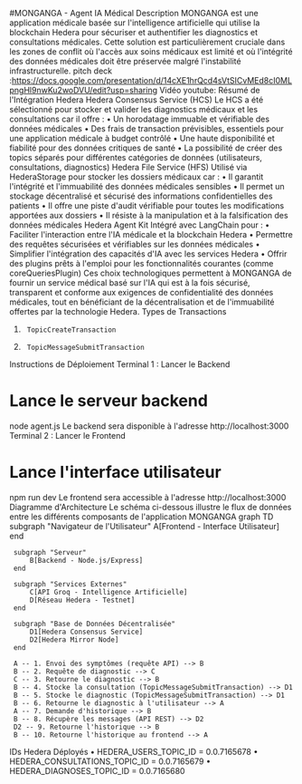 #MONGANGA - Agent IA Médical 
 Description 
 MONGANGA est une application médicale basée sur l'intelligence artificielle qui utilise la blockchain Hedera pour sécuriser et authentifier les diagnostics et consultations médicales. Cette solution est particulièrement cruciale dans les zones de conflit où l'accès aux soins médicaux est limité et où l'intégrité des données médicales doit être préservée malgré l'instabilité infrastructurelle. 
 pitch deck :https://docs.google.com/presentation/d/14cXE1hrQcd4sVtSICvMEd8cI0MLpngHl9nwKu2woDVU/edit?usp=sharing
 Vidéo youtube: 
 Résumé de l'Intégration Hedera 
 Hedera Consensus Service (HCS) 
 Le HCS a été sélectionné pour stocker et valider les diagnostics médicaux et les consultations car il offre : 
 • 	 Un horodatage immuable et vérifiable des données médicales 
 • 	 Des frais de transaction prévisibles, essentiels pour une application médicale à budget contrôlé 
 • 	 Une haute disponibilité et fiabilité pour des données critiques de santé 
 • 	 La possibilité de créer des topics séparés pour différentes catégories de données (utilisateurs, consultations, diagnostics) 
 Hedera File Service (HFS) 
 Utilisé via HederaStorage pour stocker les dossiers médicaux car : 
 • 	 Il garantit l'intégrité et l'immuabilité des données médicales sensibles 
 • 	 Il permet un stockage décentralisé et sécurisé des informations confidentielles des patients 
 • 	 Il offre une piste d'audit vérifiable pour toutes les modifications apportées aux dossiers 
 • 	 Il résiste à la manipulation et à la falsification des données médicales 
 Hedera Agent Kit 
 Intégré avec LangChain pour : 
 • 	 Faciliter l'interaction entre l'IA médicale et la blockchain Hedera 
 • 	 Permettre des requêtes sécurisées et vérifiables sur les données médicales 
 • 	 Simplifier l'intégration des capacités d'IA avec les services Hedera 
 • 	 Offrir des plugins prêts à l'emploi pour les fonctionnalités courantes (comme coreQueriesPlugin) 
 Ces choix technologiques permettent à MONGANGA de fournir un service médical basé sur l'IA qui est à la fois sécurisé, transparent et conforme aux exigences de confidentialité des données médicales, tout en bénéficiant de la décentralisation et de l'immuabilité offertes par la technologie Hedera. 
 Types de Transactions 
 1. 	 TopicCreateTransaction 
 2. 	 TopicMessageSubmitTransaction 
 Instructions de Déploiement 
 Terminal 1 : Lancer le Backend 
 # Lance le serveur backend 
 node agent.js 
 Le backend sera disponible à l'adresse http://localhost:3000 
 Terminal 2 : Lancer le Frontend 
 # Lance l'interface utilisateur 
 npm run dev 
 Le frontend sera accessible à l'adresse http://localhost:3000 
 Diagramme d'Architecture 
 Le schéma ci-dessous illustre le flux de données entre les différents composants de l'application MONGANGA 
 graph TD 
     subgraph "Navigateur de l'Utilisateur" 
         A[Frontend - Interface Utilisateur] 
     end 
 
     subgraph "Serveur" 
         B[Backend - Node.js/Express] 
     end
 
     subgraph "Services Externes" 
         C[API Groq - Intelligence Artificielle] 
         D[Réseau Hedera - Testnet] 
     end 
 
     subgraph "Base de Données Décentralisée" 
         D1[Hedera Consensus Service] 
         D2[Hedera Mirror Node] 
     end 
 
     A -- 1. Envoi des symptômes (requête API) --> B 
     B -- 2. Requête de diagnostic --> C 
     C -- 3. Retourne le diagnostic --> B 
     B -- 4. Stocke la consultation (TopicMessageSubmitTransaction) --> D1 
     B -- 5. Stocke le diagnostic (TopicMessageSubmitTransaction) --> D1 
     B -- 6. Retourne le diagnostic à l'utilisateur --> A 
     A -- 7. Demande d'historique --> B 
     B -- 8. Récupère les messages (API REST) --> D2 
     D2 -- 9. Retourne l'historique --> B 
     B -- 10. Retourne l'historique au frontend --> A 
 IDs Hedera Déployés 
 • 	 HEDERA_USERS_TOPIC_ID = 0.0.7165678 
 • 	 HEDERA_CONSULTATIONS_TOPIC_ID = 0.0.7165679 
 • 	 HEDERA_DIAGNOSES_TOPIC_ID = 0.0.7165680